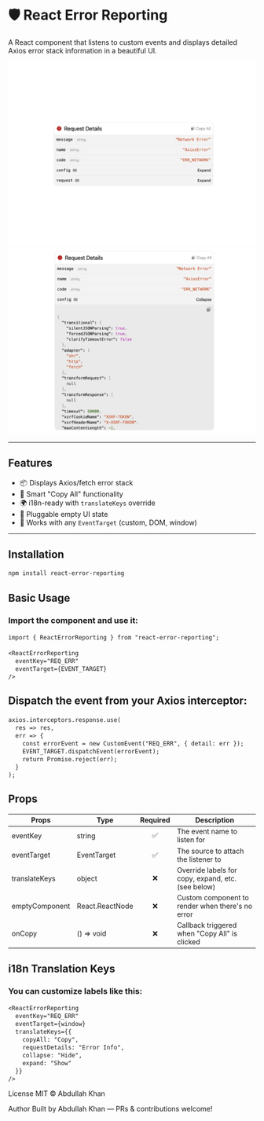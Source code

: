 # 🛡️ React Error Reporting

A React component that listens to custom events and displays detailed Axios error stack information in a beautiful UI.

![Screenshot - Default View](./preview/img1.png)
![Screenshot - Expanded View](./preview/img2.png)

---

## Features

- 📦 Displays Axios/fetch error stack
- 🧠 Smart "Copy All" functionality
- 🌍 i18n-ready with `translateKeys` override
- 🎨 Pluggable empty UI state
- 🧰 Works with any `EventTarget` (custom, DOM, window)

---

## Installation

```bash 
npm install react-error-reporting
```

## Basic Usage
### Import the component and use it:

```tsx
import { ReactErrorReporting } from "react-error-reporting";

<ReactErrorReporting
  eventKey="REQ_ERR"
  eventTarget={EVENT_TARGET}
/>
```


## Dispatch the event from your Axios interceptor:

```tsx
axios.interceptors.response.use(
  res => res,
  err => {
    const errorEvent = new CustomEvent("REQ_ERR", { detail: err });
    EVENT_TARGET.dispatchEvent(errorEvent);
    return Promise.reject(err);
  }
); 
```

## Props

| Props        | Type           |  Required  | Description |
| ------------- |-------------| :------:   | ---------- |
| eventKey      | string        |   ✅       | The event name to listen for |
| eventTarget   | EventTarget   |   ✅       | The source to attach the listener to |
| translateKeys | object        |    ❌      | Override labels for copy, expand, etc. (see below) |
| emptyComponent | React.ReactNode | ❌ | Custom component to render when there's no error |
| onCopy | () => void | ❌ | Callback triggered when "Copy All" is clicked |

## i18n Translation Keys
### You can customize labels like this:

```tsx
<ReactErrorReporting
  eventKey="REQ_ERR"
  eventTarget={window}
  translateKeys={{
    copyAll: "Copy",
    requestDetails: "Error Info",
    collapse: "Hide",
    expand: "Show"
  }}
/>
```

License MIT © Abdullah Khan

Author Built by Abdullah Khan — PRs & contributions welcome!